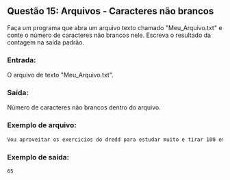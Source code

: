 ## Questão 15: Arquivos - Caracteres não brancos
Faça um programa que abra um arquivo texto chamado "Meu_Arquivo.txt" e conte o número de caracteres não brancos nele. Escreva o resultado da contagem na saída padrão.

### Entrada:
O arquivo de texto "Meu_Arquivo.txt".

### Saída:
Número de caracteres não brancos dentro do arquivo.

### Exemplo de arquivo:
```bash
Vou aproveitar os exercicios do dredd para estudar muito e tirar 100 em IALG!!
```

### Exemplo de saída:
```bash
65
```